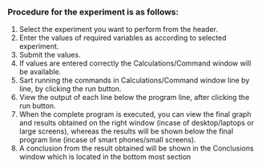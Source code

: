 ### Procedure for the experiment is as follows:

1. Select the experiment you want to perform from the header.
2. Enter the values of required variables as according to selected experiment.
3. Submit the values.
4. If values are entered correctly the Calculations/Command window will be available.
5. Sart running the commands in Calculations/Command window line by line, by clicking the run button.
6. View the output of each line below the program line, after clicking the run button.
7. When the complete program is executed, you can view the final graph and results obtained on the right window (incase of desktop/laptops or large screens), whereas the results will be shown below the final program line (incase of smart phones/small screens).
8. A conclusion from the result obtained will be shown in the Conclusions window which is located in the bottom most section
